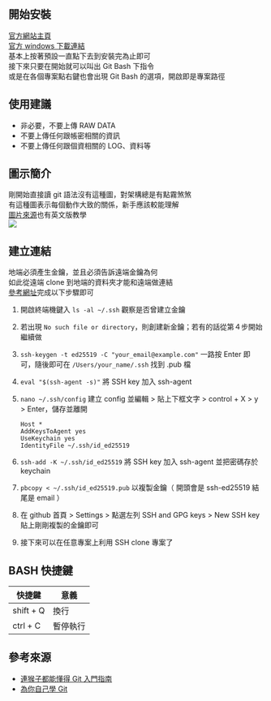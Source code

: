## 開始安裝
[官方網站主頁](https://git-scm.com/)  
[官方 windows 下載連結](https://gitforwindows.org/)  
基本上按著預設一直點下去到安裝完為止即可  
接下來只要在開始就可以叫出 Git Bash 下指令  
或是在各個專案點右鍵也會出現 Git Bash 的選項，開啟即是專案路徑

## 使用建議
* 非必要，不要上傳 RAW DATA
* 不要上傳任何跟帳密相關的資訊
* 不要上傳任何跟個資相關的 LOG、資料等

## 圖示簡介  
剛開始直接讀 git 語法沒有這種圖，對架構總是有點霧煞煞  
有這種圖表示每個動作大致的關係，新手應該較能理解  
[圖片來源](https://unwiredlearning.com/blog/git-basic-for-beginners/)也有英文版教學  
![](https://unwiredlearning.com/wp-content/uploads/2018/07/git-flow-1024x684.png)

## 建立連結
地端必須產生金鑰，並且必須告訴遠端金鑰為何  
如此從遠端 clone 到地端的資料夾才能和遠端做連結  
[參考網址](https://docs.github.com/en/authentication/connecting-to-github-with-ssh/checking-for-existing-ssh-keys)完成以下步驟即可  
1. 開啟終端機鍵入 `ls -al ~/.ssh` 觀察是否曾建立金鑰
2. 若出現 `No such file or directory`，則創建新金鑰；若有的話從第４步開始繼續做
3. `ssh-keygen -t ed25519 -C "your_email@example.com"` 一路按 Enter 即可，隨後即可在 `/Users/your_name/.ssh` 找到 .pub 檔
4. `eval "$(ssh-agent -s)"` 將 SSH key 加入 ssh-agent
5. `nano ~/.ssh/config` 建立 config 並編輯 > 貼上下框文字 > control + X > y > Enter，儲存並離開
      
    ```
    Host *
    AddKeysToAgent yes
    UseKeychain yes
    IdentityFile ~/.ssh/id_ed25519
    ```
6. `ssh-add -K ~/.ssh/id_ed25519` 將 SSH key 加入 ssh-agent 並把密碼存於 keychain
7. `pbcopy < ~/.ssh/id_ed25519.pub` 以複製金鑰（ 開頭會是 ssh-ed25519 結尾是 email ）
8. 在 github 首頁 > Settings > 點選左列 SSH and GPG keys > New SSH key 貼上剛剛複製的金鑰即可
9. 接下來可以在任意專案上利用 SSH clone 專案了

## BASH 快捷鍵
快捷鍵|意義
----|----
shift + Q | 換行
ctrl + C | 暫停執行

## 參考來源
* [連猴子都能懂得 Git 入門指南](https://backlog.com/git-tutorial/tw/intro/intro2_1.html)
* [為你自己學 Git](https://gitbook.tw/)

